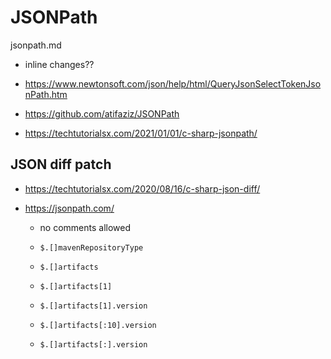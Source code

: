 # JSONPath

jsonpath.md

*   inline changes??

*   https://www.newtonsoft.com/json/help/html/QueryJsonSelectTokenJsonPath.htm

*   https://github.com/atifaziz/JSONPath

*   https://techtutorialsx.com/2021/01/01/c-sharp-jsonpath/


## JSON diff patch

*   https://techtutorialsx.com/2020/08/16/c-sharp-json-diff/

*   https://jsonpath.com/

    *   no comments allowed

    *   `$.[]mavenRepositoryType`
    
    *   `$.[]artifacts`
    
    *   `$.[]artifacts[1]`

    *   `$.[]artifacts[1].version`

    *   `$.[]artifacts[:10].version`

    *   `$.[]artifacts[:].version`